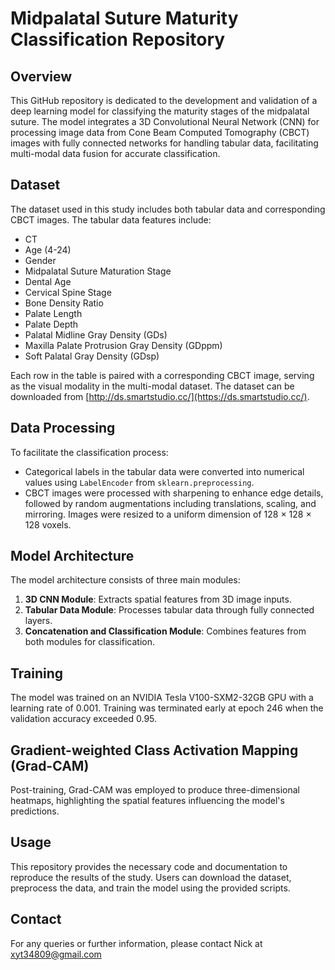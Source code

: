 # Midpalatal Suture Maturity Classification Repository

## Overview

This GitHub repository is dedicated to the development and validation of a deep learning model for classifying the maturity stages of the midpalatal suture. The model integrates a 3D Convolutional Neural Network (CNN) for processing image data from Cone Beam Computed Tomography (CBCT) images with fully connected networks for handling tabular data, facilitating multi-modal data fusion for accurate classification.

## Dataset

The dataset used in this study includes both tabular data and corresponding CBCT images. The tabular data features include:
- CT
- Age (4-24)
- Gender
- Midpalatal Suture Maturation Stage
- Dental Age
- Cervical Spine Stage
- Bone Density Ratio
- Palate Length
- Palate Depth
- Palatal Midline Gray Density (GDs)
- Maxilla Palate Protrusion Gray Density (GDppm)
- Soft Palatal Gray Density (GDsp)

Each row in the table is paired with a corresponding CBCT image, serving as the visual modality in the multi-modal dataset. The dataset can be downloaded from [http://ds.smartstudio.cc/](https://ds.smartstudio.cc/).

## Data Processing

To facilitate the classification process:
- Categorical labels in the tabular data were converted into numerical values using `LabelEncoder` from `sklearn.preprocessing`.
- CBCT images were processed with sharpening to enhance edge details, followed by random augmentations including translations, scaling, and mirroring. Images were resized to a uniform dimension of 128 × 128 × 128 voxels.

## Model Architecture

The model architecture consists of three main modules:
1. **3D CNN Module**: Extracts spatial features from 3D image inputs.
2. **Tabular Data Module**: Processes tabular data through fully connected layers.
3. **Concatenation and Classification Module**: Combines features from both modules for classification.

## Training

The model was trained on an NVIDIA Tesla V100-SXM2-32GB GPU with a learning rate of 0.001. Training was terminated early at epoch 246 when the validation accuracy exceeded 0.95.

## Gradient-weighted Class Activation Mapping (Grad-CAM)

Post-training, Grad-CAM was employed to produce three-dimensional heatmaps, highlighting the spatial features influencing the model's predictions.

## Usage

This repository provides the necessary code and documentation to reproduce the results of the study. Users can download the dataset, preprocess the data, and train the model using the provided scripts.


## Contact

For any queries or further information, please contact Nick at xyt34809@gmail.com
